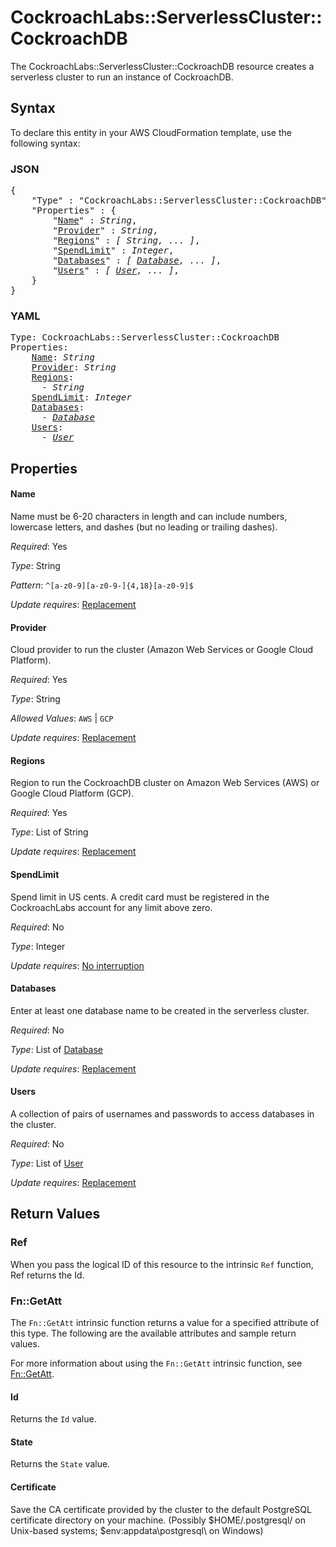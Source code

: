 # CockroachLabs::ServerlessCluster::CockroachDB

The CockroachLabs::ServerlessCluster::CockroachDB resource creates a serverless cluster to run an instance of CockroachDB.

## Syntax

To declare this entity in your AWS CloudFormation template, use the following syntax:

### JSON

<pre>
{
    "Type" : "CockroachLabs::ServerlessCluster::CockroachDB",
    "Properties" : {
        "<a href="#name" title="Name">Name</a>" : <i>String</i>,
        "<a href="#provider" title="Provider">Provider</a>" : <i>String</i>,
        "<a href="#regions" title="Regions">Regions</a>" : <i>[ String, ... ]</i>,
        "<a href="#spendlimit" title="SpendLimit">SpendLimit</a>" : <i>Integer</i>,
        "<a href="#databases" title="Databases">Databases</a>" : <i>[ <a href="database.md">Database</a>, ... ]</i>,
        "<a href="#users" title="Users">Users</a>" : <i>[ <a href="user.md">User</a>, ... ]</i>,
    }
}
</pre>

### YAML

<pre>
Type: CockroachLabs::ServerlessCluster::CockroachDB
Properties:
    <a href="#name" title="Name">Name</a>: <i>String</i>
    <a href="#provider" title="Provider">Provider</a>: <i>String</i>
    <a href="#regions" title="Regions">Regions</a>: <i>
      - String</i>
    <a href="#spendlimit" title="SpendLimit">SpendLimit</a>: <i>Integer</i>
    <a href="#databases" title="Databases">Databases</a>: <i>
      - <a href="database.md">Database</a></i>
    <a href="#users" title="Users">Users</a>: <i>
      - <a href="user.md">User</a></i>
</pre>

## Properties

#### Name

Name must be 6-20 characters in length and can include numbers, lowercase letters, and dashes (but no leading or trailing dashes).

_Required_: Yes

_Type_: String

_Pattern_: <code>^[a-z0-9][a-z0-9-]{4,18}[a-z0-9]$</code>

_Update requires_: [Replacement](https://docs.aws.amazon.com/AWSCloudFormation/latest/UserGuide/using-cfn-updating-stacks-update-behaviors.html#update-replacement)

#### Provider

Cloud provider to run the cluster (Amazon Web Services or Google Cloud Platform).

_Required_: Yes

_Type_: String

_Allowed Values_: <code>AWS</code> | <code>GCP</code>

_Update requires_: [Replacement](https://docs.aws.amazon.com/AWSCloudFormation/latest/UserGuide/using-cfn-updating-stacks-update-behaviors.html#update-replacement)

#### Regions

Region to run the CockroachDB cluster on Amazon Web Services (AWS) or Google Cloud Platform (GCP).

_Required_: Yes

_Type_: List of String

_Update requires_: [Replacement](https://docs.aws.amazon.com/AWSCloudFormation/latest/UserGuide/using-cfn-updating-stacks-update-behaviors.html#update-replacement)

#### SpendLimit

Spend limit in US cents. A credit card must be registered in the CockroachLabs account for any limit above zero.

_Required_: No

_Type_: Integer

_Update requires_: [No interruption](https://docs.aws.amazon.com/AWSCloudFormation/latest/UserGuide/using-cfn-updating-stacks-update-behaviors.html#update-no-interrupt)

#### Databases

Enter at least one database name to be created in the serverless cluster.

_Required_: No

_Type_: List of <a href="database.md">Database</a>

_Update requires_: [Replacement](https://docs.aws.amazon.com/AWSCloudFormation/latest/UserGuide/using-cfn-updating-stacks-update-behaviors.html#update-replacement)

#### Users

A collection of pairs of usernames and passwords to access databases in the cluster.

_Required_: No

_Type_: List of <a href="user.md">User</a>

_Update requires_: [Replacement](https://docs.aws.amazon.com/AWSCloudFormation/latest/UserGuide/using-cfn-updating-stacks-update-behaviors.html#update-replacement)

## Return Values

### Ref

When you pass the logical ID of this resource to the intrinsic `Ref` function, Ref returns the Id.

### Fn::GetAtt

The `Fn::GetAtt` intrinsic function returns a value for a specified attribute of this type. The following are the available attributes and sample return values.

For more information about using the `Fn::GetAtt` intrinsic function, see [Fn::GetAtt](https://docs.aws.amazon.com/AWSCloudFormation/latest/UserGuide/intrinsic-function-reference-getatt.html).

#### Id

Returns the <code>Id</code> value.

#### State

Returns the <code>State</code> value.

#### Certificate

Save the CA certificate provided by the cluster to the default PostgreSQL certificate directory on your machine. (Possibly $HOME/.postgresql/ on Unix-based systems; $env:appdata\postgresql\ on Windows)

